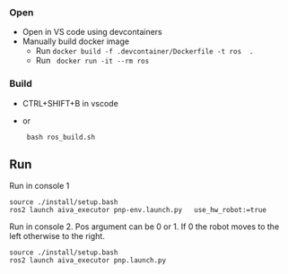 ### Open
* Open in VS code using devcontainers
* Manually  build docker image 
  * Run ```docker build -f .devcontainer/Dockerfile -t ros  .```
  * Run ``` docker run -it --rm ros```
### Build
 * CTRL+SHIFT+B in vscode

 * or 
   ```
    bash ros_build.sh
    ```
## Run

Run in console 1
```
source ./install/setup.bash
ros2 launch aiva_executor pnp-env.launch.py   use_hw_robot:=true
```
Run in console 2. Pos argument can be 0 or 1. If 0 the robot moves to the left otherwise to the right.
```
source ./install/setup.bash
ros2 launch aiva_executor pnp.launch.py
```